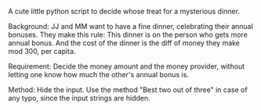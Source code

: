 A cute little python script to decide whose treat for a mysterious dinner.

Background: 
JJ and MM want to have a fine dinner, celebrating their annual bonuses. They make this rule: 
This dinner is on the person who gets more annual bonus. And the cost of the dinner is the diff of money they make mod 300, per capita.

Requirement:
Decide the money amount and the money provider, without letting one know how much the other's annual bonus is.

Method:
Hide the input.
Use the method "Best two out of three" in case of any typo, since the input strings are hidden.
